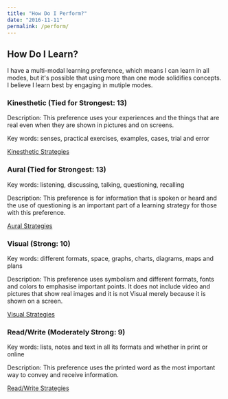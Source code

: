 ```yaml
---
title: "How Do I Perform?"
date: "2016-11-11"
permalink: /perform/
---
```


## How Do I Learn?

I have a multi-modal learning preference, which means I can learn in all modes, but it's possible that using more than one mode solidifies concepts. I believe I learn best by engaging in mutiple modes.

### Kinesthetic (Tied for Strongest: 13)

Description: This preference uses your experiences and the things that are real even when they are shown in pictures and on screens.

Key words: senses, practical exercises, examples, cases, trial and error

[Kinesthetic Strategies](https://vark-learn.com/strategies/kinesthetic-strategies/)

### Aural (Tied for Strongest: 13)

Key words: listening, discussing, talking, questioning, recalling

Description: This preference is for information that is spoken or heard and the use of questioning is an important part of a learning strategy for those with this preference.

[Aural Strategies](https://vark-learn.com/strategies/aural-strategies/)

### Visual (Strong: 10)

Key words: different formats, space, graphs, charts, diagrams, maps and plans

Description: This preference uses symbolism and different formats, fonts and colors to emphasise important points. It does not include video and pictures that show real images and it is not Visual merely because it is shown on a screen.

[Visual Strategies](https://vark-learn.com/strategies/visual-strategies/)

### Read/Write (Moderately Strong: 9)

Key words: lists, notes and text in all its formats and whether in print or online

Description: This preference uses the printed word as the most important way to convey and receive information.

[Read/Write Strategies](https://vark-learn.com/strategies/readwrite-strategies/)
